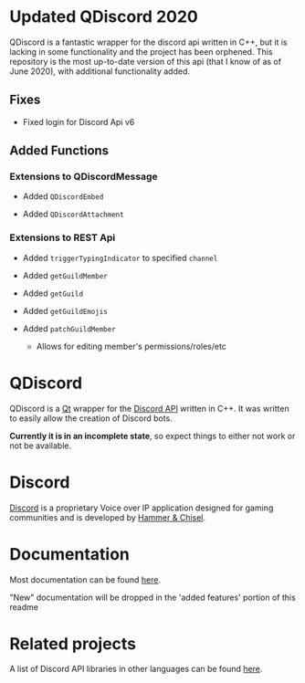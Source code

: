 # Updated QDiscord 2020
QDiscord is a fantastic wrapper for the discord api written in C++, but it is lacking in some functionality and the project has been orphened. This repository is the most up-to-date version of this api (that I know of as of June 2020), with additional functionality added.

## Fixes

* Fixed login for Discord Api v6

## Added Functions

### Extensions to QDiscordMessage

* Added `QDiscordEmbed` 

* Added `QDiscordAttachment` 


### Extensions to REST Api

* Added `triggerTypingIndicator` to specified `channel`

* Added `getGuildMember`

* Added `getGuild`

* Added `getGuildEmojis` 

* Added `patchGuildMember`
    * Allows for editing member's permissions/roles/etc 

# QDiscord

QDiscord is a [Qt](https://www.qt.io/) wrapper for the [Discord API](https://discordapp.com/developers/docs) written in C++.
It was written to easily allow the creation of Discord bots.


**Currently it is in an incomplete state**, so expect things to either not work or not be available.

# Discord

[Discord](https://discordapp.com) is a proprietary Voice over IP application designed for gaming communities and is developed by [Hammer & Chisel](https://discordapp.com/company).

# Documentation

Most documentation can be found [here](http://george99g.github.io/QDiscord).

"New" documentation will be dropped in the 'added features' portion of this readme

# Related projects

A list of Discord API libraries in other languages can be found [here](https://discordapi.com/unofficial/libs.html).
